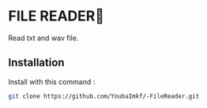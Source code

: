 # FILE READER💾

Read txt and wav file.


## Installation

Install with this command :

```bash
git clone https://github.com/YoubaImkf/-FileReader.git
```

